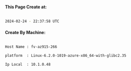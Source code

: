 
   
#### This Page Create at:

```bash

2024-02-24 - 22:37:58 UTC

```

#### Create By Machine:

```bash

Host Name : fv-az915-266

platform  : Linux-6.2.0-1019-azure-x86_64-with-glibc2.35

Ip Local  : 10.1.0.48

```

